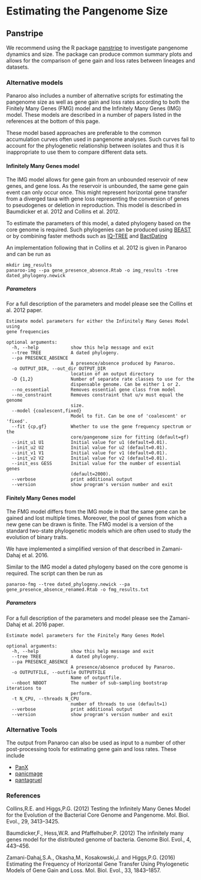 # Estimating the Pangenome Size

## Panstripe

We recommend using the R package [panstripe](https://github.com/gtonkinhill/panstripe/) to investigate pangenome dynamics and size. The package can produce common summary plots and allows for the comparison of gene gain and loss rates between lineages and datasets.


### Alternative models

Panaroo also includes a number of alternative scripts for estimating the pangenome size as well as gene gain and loss rates according to both the Finitely Many Genes (FMG) model and the Infinitely Many Genes (IMG) model. These models are described in a number of papers listed in the references at the bottom of this page.

These model based approaches are preferable to the common accumulation curves often used in pangenome analyses. Such curves fail to account for the phylogenetic relationship between isolates and thus it is inappropriate to use them to compare different data sets.

#### Infinitely Many Genes model

The IMG model allows for gene gain from an unbounded reservoir of new genes, and gene loss. As the reservoir is unbounded, the same gene gain event can only occur once. This might represent horizontal gene transfer from a diverged taxa with gene loss representing the conversion of genes to pseudogenes or deletion in reproduction. This model is described in Baumdicker et al. 2012 and Collins et al. 2012.

To estimate the parameters of this model, a dated phylogeny based on the core genome is required. Such phylogenies can be produced using [BEAST](https://www.beast2.org/) or by combining faster methods such as [IQ-TREE](http://www.iqtree.org/) and [BactDating](https://xavierdidelot.github.io/BactDating/)

An implementation following that in Collins et al. 2012 is given in Panaroo and can be run as

```
mkdir img_results
panaroo-img --pa gene_presence_absence.Rtab -o img_results -tree dated_phylogeny.newick
```

##### Parameters

For a full description of the parameters and model please see the Collins et al. 2012 paper.

```
Estimate model parameters for either the Infinitely Many Genes Model using
gene frequencies

optional arguments:
  -h, --help            show this help message and exit
  --tree TREE           A dated phylogeny.
  --pa PRESENCE_ABSENCE
                        A presence/absence produced by Panaroo.
  -o OUTPUT_DIR, --out_dir OUTPUT_DIR
                        location of an output directory
  -D {1,2}              Number of separate rate classes to use for the
                        dispensable genome. Can be either 1 or 2.
  --no_essential        Removes essential gene class from model
  --no_constraint       Removes constraint that u/v must equal the genome
                        size.
  --model {coalescent,fixed}
                        Model to fit. Can be one of 'coalescent' or 'fixed'.
  --fit {cp,gf}         Whether to use the gene frequency spectrum or the
                        core/pangenome size for fitting (default=gf)
  --init_u1 U1          Initial value for u1 (default=0.01).
  --init_u2 U2          Initial value for u2 (default=0.01).
  --init_v1 V1          Initial value for v1 (default=0.01).
  --init_v2 V2          Initial value for v2 (default=0.01).
  --init_ess GESS       Initial value for the number of essential genes
                        (default=2000).
  --verbose             print additional output
  --version             show program's version number and exit
```


#### Finitely Many Genes model

The FMG model differs from the IMG mode in that the same gene can be gained and lost multiple times. Moreover, the pool of genes from which a new gene can be drawn is finite. The FMG model is a version of the standard two-state phylogenetic models which are often used to study the evolution of binary traits.

We have implemented a simplified version of that described in Zamani-Dahaj et al. 2016.

Similar to the IMG model a dated phylogeny based on the core genome is required. The script can then be run as

```
panaroo-fmg --tree dated_phylogeny.newick --pa gene_presence_absence_renamed.Rtab -o fmg_results.txt
```

##### Parameters

For a full description of the parameters and model please see the Zamani-Dahaj et al. 2016 paper.

```
Estimate model parameters for the Finitely Many Genes Model

optional arguments:
  -h, --help            show this help message and exit
  --tree TREE           A dated phylogeny.
  --pa PRESENCE_ABSENCE
                        A presence/absence produced by Panaroo.
  -o OUTPUTFILE, --outfile OUTPUTFILE
                        Name of outputfile.
  --nboot NBOOT         The number of sub-sampling bootstrap iterations to
                        perform.
  -t N_CPU, --threads N_CPU
                        number of threads to use (default=1)
  --verbose             print additional output
  --version             show program's version number and exit
```

### Alternative Tools

The output from Panaroo can also be used as input to a number of other post-processing tools for estimating gene gain and loss rates. These include

- [PanX](http://pangenome.de/)
- [panicmage](http://www.baumdickerlab.de/index.php/software/panicmage)
- [pantagruel](https://github.com/flass/pantagruel)


### References

Collins,R.E. and Higgs,P.G. (2012) Testing the Infinitely Many Genes Model for the Evolution of the Bacterial Core Genome and Pangenome. Mol. Biol. Evol., 29, 3413–3425.

Baumdicker,F., Hess,W.R. and Pfaffelhuber,P. (2012) The infinitely many genes model for the distributed genome of bacteria. Genome Biol. Evol., 4, 443–456.

Zamani-Dahaj,S.A., Okasha,M., Kosakowski,J. and Higgs,P.G. (2016) Estimating the Frequency of Horizontal Gene Transfer Using Phylogenetic Models of Gene Gain and Loss. Mol. Biol. Evol., 33, 1843–1857.
